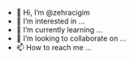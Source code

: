 - 👋 Hi, I’m @zehracigim
- 👀 I’m interested in ...
- 🌱 I’m currently learning ...
- 💞️ I’m looking to collaborate on ...
- 📫 How to reach me ...

<!---
zehracigim/zehracigim is a ✨ special ✨ repository because its `README.md` (this file) appears on your GitHub profile.
You can click the Preview link to take a look at your changes.
--->
